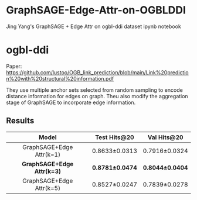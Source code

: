 # GraphSAGE-Edge-Attr-on-OGBLDDI
Jing Yang's GraphSAGE + Edge Attr on ogbl-ddi dataset ipynb notebook

# ogbl-ddi


Paper: 
https://github.com/lustoo/OGB_link_prediction/blob/main/Link%20prediction%20with%20structural%20information.pdf

They use multiple anchor sets selected from random sampling to encode distance information for edges on graph. Theu also modify the aggregation stage of GraphSAGE to incorporate edge information.


## Results

|            Model             |   Test Hits@20    |    Val Hits@20    |
| :--------------------------: | :---------------: | :---------------: |
|   GraphSAGE+Edge Attr(k=1)   |   0.8633±0.0313   |   0.7916±0.0324   |
| **GraphSAGE+Edge Attr(k=3)** | **0.8781±0.0474** | **0.8044±0.0404** |
|   GraphSAGE+Edge Attr(k=5)   |   0.8527±0.0247   |   0.7839±0.0278   |
